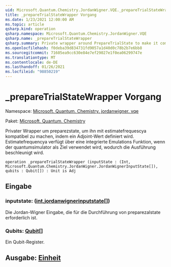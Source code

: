 ```yaml
---
uid: Microsoft.Quantum.Chemistry.JordanWigner.VQE._prepareTrialStateWrapper
title: _prepareTrialStateWrapper Vorgang
ms.date: 1/23/2021 12:00:00 AM
ms.topic: article
qsharp.kind: operation
qsharp.namespace: Microsoft.Quantum.Chemistry.JordanWigner.VQE
qsharp.name: _prepareTrialStateWrapper
qsharp.summary: Private wrapper around PrepareTrialState to make it compatible with EstimateFrequencyA by defining an adjoint. EstimateFrequencyA has built-in emulation feature when targeting the QuantumSimulator, which speeds up its execution.
ms.openlocfilehash: f0deba39d834731fd9057a1d40d0c78b2b7e6bb8
ms.sourcegitcommit: 71605ea9cc630e84e7ef29027e1f0ea06299747e
ms.translationtype: MT
ms.contentlocale: de-DE
ms.lasthandoff: 01/26/2021
ms.locfileid: "98850219"
---
```

# <a name="_preparetrialstatewrapper-operation"></a>_prepareTrialStateWrapper Vorgang

Namespace: [Microsoft. Quantum. Chemistry. jordanwigner. vqe](xref:Microsoft.Quantum.Chemistry.JordanWigner.VQE)

Paket: [Microsoft. Quantum. Chemistry](https://nuget.org/packages/Microsoft.Quantum.Chemistry)


Privater Wrapper um preparezstate, um ihn mit estimatefrequescya kompatibel zu machen, indem ein Adjoint-Wert definiert wird.
Estimatefrequencya verfügt über eine integrierte Emulations Funktion, wenn der quantumsimulator als Ziel verwendet wird, wodurch die Ausführung beschleunigt wird.

```qsharp
operation _prepareTrialStateWrapper (inputState : (Int, Microsoft.Quantum.Chemistry.JordanWigner.JordanWignerInputState[]), qubits : Qubit[]) : Unit is Adj
```


## <a name="input"></a>Eingabe

### <a name="inputstate--intjordanwignerinputstate"></a>inputstate: ([int](xref:microsoft.quantum.lang-ref.int),[jordanwignerinputstate](xref:Microsoft.Quantum.Chemistry.JordanWigner.JordanWignerInputState)[])

Die Jordan-Wigner Eingabe, die für die Durchführung von preparezalstate erforderlich ist.


### <a name="qubits--qubit"></a>Qubits: [Qubit](xref:microsoft.quantum.lang-ref.qubit)[]

Ein Qubit-Register.



## <a name="output--unit"></a>Ausgabe: [Einheit](xref:microsoft.quantum.lang-ref.unit)

